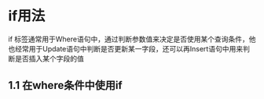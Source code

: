 # if用法

if 标签通常用于Where语句中，通过判断参数值来决定是否使用某个查询条件，他也经常用于Update语句中判断是否更新某一字段，还可以再Insert语句中用来判断是否插入某个字段的值

## 1.1 在where条件中使用if

